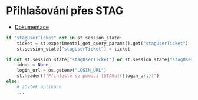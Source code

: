 # Přihlašování přes STAG

- [Dokumentace](https://is-stag.zcu.cz/napoveda/web-services/ws_prihlasovani.html)

```python
if "stagUserTicket" not in st.session_state:
    ticket = st.experimental_get_query_params().get("stagUserTicket")
    st.session_state["stagUserTicket"] = ticket

if not st.session_state["stagUserTicket"] or st.session_state["stagUserTicket"][0] == "anonymous":
    idnos = None
    login_url = os.getenv("LOGIN_URL")
    st.header(f"Přihlašte se pomocí [STAGu]({login_url})")
else:
    # zbytek aplikace
    ...
```
